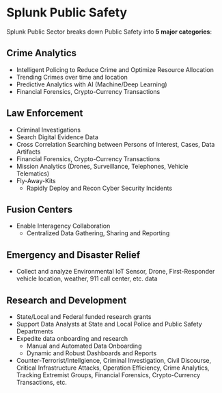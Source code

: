 # Splunk Public Safety

Splunk Public Sector breaks down Public Safety into **5 major categories**:

## Crime Analytics
- Intelligent Policing to Reduce Crime and Optimize Resource Allocation
- Trending Crimes over time and location
- Predictive Analytics with AI (Machine/Deep Learning)
- Financial Forensics, Crypto-Currency Transactions
## Law Enforcement
- Criminal Investigations
- Search Digital Evidence Data
- Cross Correlation Searching between Persons of Interest, Cases, Data Artifacts
- Financial Forensics, Crypto-Currency Transactions
- Mission Analytics (Drones, Surveillance, Telephones, Vehicle Telematics)
- Fly-Away-Kits
	+ Rapidly Deploy and Recon Cyber Security Incidents
## Fusion Centers
- Enable Interagency Collaboration
	+ Centralized Data Gathering, Sharing and Reporting
## Emergency and Disaster Relief
- Collect and analyze Environmental IoT Sensor, Drone, First-Responder vehicle location, weather, 911 call center, etc. data
	
## Research and Development
- State/Local and Federal funded research grants
- Support Data Analysts at State and Local Police and Public Safety Departments
- Expedite data onboarding and research
	+ Manual and Automated Data Onboarding
	+ Dynamic and Robust Dashboards and Reports
- Counter-Terrorist/Intellgience, Criminal Investigation, Civil Discourse, Critical Infrastructure Attacks, Operation Efficiency, Crime Analytics, Tracking Extremist Groups, Financial Forensics, Crypto-Currency Transactions, etc.
